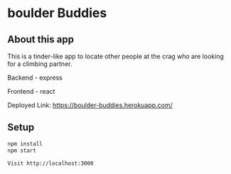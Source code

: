 # boulder Buddies

## About this app

This is a tinder-like app to locate other people at the crag who are looking for a climbing partner.

Backend - express

Frontend - react

Deployed Link: https://boulder-buddies.herokuapp.com/

## Setup

```bash
npm install
npm start

Visit http://localhost:3000

```
